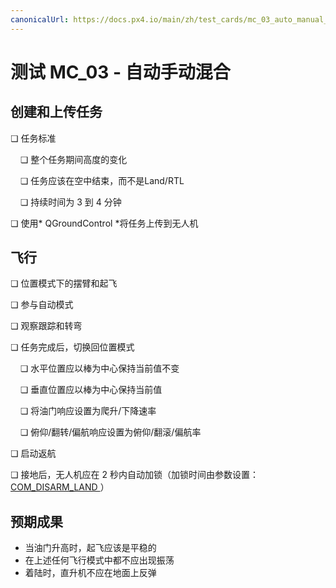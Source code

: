```yaml
---
canonicalUrl: https://docs.px4.io/main/zh/test_cards/mc_03_auto_manual_mix
---
```


# 测试 MC_03 - 自动手动混合

## 创建和上传任务

❏ 任务标准

&nbsp;&nbsp;&nbsp;&nbsp;❏ 整个任务期间高度的变化

&nbsp;&nbsp;&nbsp;&nbsp;❏ 任务应该在空中结束，而不是Land/RTL

&nbsp;&nbsp;&nbsp;&nbsp;❏ 持续时间为 3 到 4 分钟

❏ 使用* QGroundControl *将任务上传到无人机

## 飞行

❏ 位置模式下的摆臂和起飞

❏ 参与自动模式

❏ 观察跟踪和转弯

❏ 任务完成后，切换回位置模式

&nbsp;&nbsp;&nbsp;&nbsp;❏ 水平位置应以棒为中心保持当前值不变

&nbsp;&nbsp;&nbsp;&nbsp;❏ 垂直位置应以棒为中心保持当前值

&nbsp;&nbsp;&nbsp;&nbsp;❏ 将油门响应设置为爬升/下降速率

&nbsp;&nbsp;&nbsp;&nbsp;❏ 俯仰/翻转/偏航响应设置为俯仰/翻滚/偏航率

❏ 启动返航

❏ 接地后，无人机应在 2 秒内自动加锁（加锁时间由参数设置：[ COM_DISARM_LAND ](../advanced/parameter_reference.md#COM_DISARM_LAND)）


## 预期成果

* 当油门升高时，起飞应该是平稳的
* 在上述任何飞行模式中都不应出现振荡
* 着陆时，直升机不应在地面上反弹

